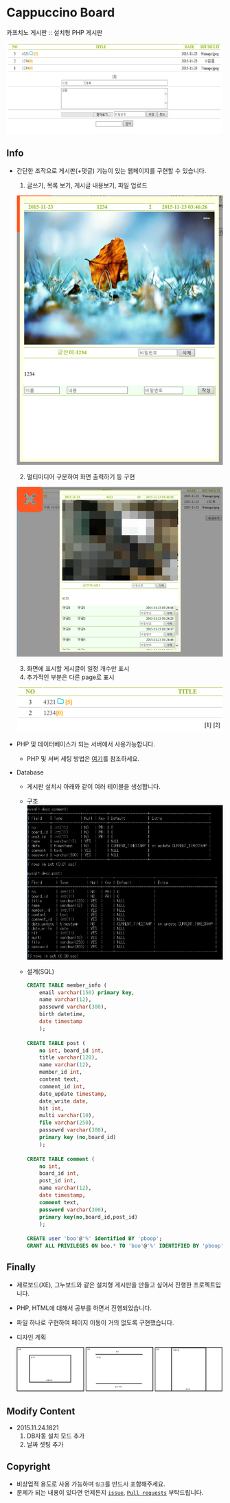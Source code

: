 # Cappuccino Board

카프치노 게시판 :: 설치형 PHP 게시판

![list](./assets/list_.png)

## Info

- 간단한 조작으로 게시판(+댓글) 기능이 있는 웹페이지를 구현할 수 있습니다.
  1. 글쓰기, 목록 보기, 게시글 내용보기, 파일 업로드

    ![non](./assets/non_post.png)

  2. 멀티미디어 구분하여 화면 출력하기 등 구현

    ![post](./assets/post.png)

  3. 화면에 표시할 게시글이 일정 개수만 표시
  4. 추가적인 부분은 다른 page로 표시

    ![number](./assets/number.png)

- PHP 및 데이터베이스가 되는 서버에서 사용가능합니다.
  - PHP 및 서버 세팅 방법은 [여기](https://blog.naver.com/cyydo96/220495625168)를 참조하세요.
- Database
  - 게시판 설치시 아래와 같이 여러 테이블을 생성합니다.
  - 구조
    ![DB](./assets/db.png)
  - 설계(SQL)

    ```sql
    CREATE TABLE member_info (
        email varchar(150) primary key,
        name varchar(12),
        passowrd varchar(300),
        birth datetime,
        date timestamp
        );

    CREATE TABLE post (
        no int, board_id int,
        title varchar(120),
        name varchar(12),
        member_id int,
        content text,
        comment_id int,
        date_update timestamp,
        date_write date,
        hit int,
        multi varchar(10),
        file varchar(250),
        passowrd varchar(300),
        primary key (no,board_id)
        );

    CREATE TABLE comment (
        no int,
        board_id int,
        post_id int,
        name varchar(12),
        date timestamp,
        comment text,
        password varchar(300),
        primary key(no,board_id,post_id)
        );

    CREATE user 'boo'@'%' identified BY 'pboop';
    GRANT ALL PRIVILEGES ON boo.* TO 'boo'@'%' IDENTIFIED BY 'pboop';
    ```

## Finally

- 제로보드(XE), 그누보드와 같은 설치형 게시판을 만들고 싶어서 진행한 프로젝트입니다.
- PHP, HTML에 대해서 공부를 하면서 진행되었습니다.
- 파일 하나로 구현하여 페이지 이동이 거의 없도록 구현했습니다.
- 디자인 계획

    ![plan](./assets/plan.png)

## Modify Content

- 2015.11.24.1821
  1. DB자동 설치 모드 추가
  2. 날짜 셋팅 추가

## Copyright

- 비상업적 용도로 사용 가능하며 `링크`를 반드시 포함해주세요.
- 문제가 되는 내용이 있다면 언제든지 [`issue`](https://github.com/Sotaneum/Cappuccino-Board/issues/new), [`Pull requests`](https://github.com/Sotaneum/Cappuccino-Board/compare) 부탁드립니다.
